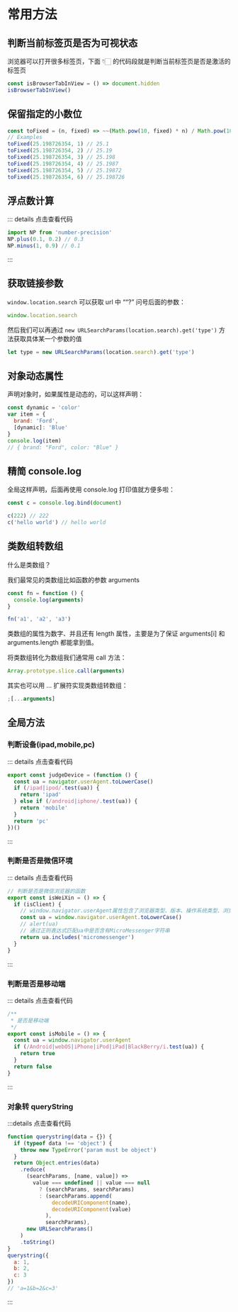 # 常用方法

## 判断当前标签页是否为可视状态

浏览器可以打开很多标签页，下面 👇🏻 的代码段就是判断当前标签页是否是激活的标签页

```js
const isBrowserTabInView = () => document.hidden
isBrowserTabInView()
```

## 保留指定的小数位

```js
const toFixed = (n, fixed) => ~~(Math.pow(10, fixed) * n) / Math.pow(10, fixed)
// Examples
toFixed(25.198726354, 1) // 25.1
toFixed(25.198726354, 2) // 25.19
toFixed(25.198726354, 3) // 25.198
toFixed(25.198726354, 4) // 25.1987
toFixed(25.198726354, 5) // 25.19872
toFixed(25.198726354, 6) // 25.198726
```

## 浮点数计算

::: details 点击查看代码

```js
import NP from 'number-precision'
NP.plus(0.1, 0.2) // 0.3
NP.minus(1, 0.9) // 0.1
```

:::

## 获取链接参数

`window.location.search` 可以获取 url 中 ““?” 问号后面的参数：

```js
window.location.search
```

然后我们可以再通过 `new URLSearchParams(location.search).get('type')` 方法获取具体某一个参数的值

```js
let type = new URLSearchParams(location.search).get('type')
```

## 对象动态属性

声明对象时，如果属性是动态的，可以这样声明：

```js
const dynamic = 'color'
var item = {
  brand: 'Ford',
  [dynamic]: 'Blue'
}
console.log(item)
// { brand: "Ford", color: "Blue" }
```

## 精简 console.log

全局这样声明，后面再使用 console.log 打印值就方便多啦：

```js
const c = console.log.bind(document)

c(222) // 222
c('hello world') // hello world
```

## 类数组转数组

什么是类数组？

我们最常见的类数组比如函数的参数 arguments

```js
const fn = function () {
  console.log(arguments)
}

fn('a1', 'a2', 'a3')
```

类数组的属性为数字、并且还有 length 属性，主要是为了保证 arguments[i] 和 arguments.length 都能拿到值。

将类数组转化为数组我们通常用 call 方法：

```js
Array.prototype.slice.call(arguments)
```

其实也可以用 ... 扩展符实现类数组转数组：

```js
;[...arguments]
```

## 全局方法

### 判断设备(ipad,mobile,pc)

::: details 点击查看代码

```js
export const judgeDevice = (function () {
  const ua = navigator.userAgent.toLowerCase()
  if (/ipad|ipod/.test(ua)) {
    return 'ipad'
  } else if (/android|iphone/.test(ua)) {
    return 'mobile'
  }
  return 'pc'
})()
```

:::

### 判断是否是微信环境

::: details 点击查看代码

```js
// 判断是否是微信浏览器的函数
export const isWeiXin = () => {
  if (isClient) {
    // window.navigator.userAgent属性包含了浏览器类型、版本、操作系统类型、浏览器引擎类型等信息，这个属性可以用来判断浏览器类型
    const ua = window.navigator.userAgent.toLowerCase()
    // alert(ua)
    // 通过正则表达式匹配ua中是否含有MicroMessenger字符串
    return ua.includes('micromessenger')
  }
}
```

:::

### 判断是否是移动端

::: details 点击查看代码

```js
/**
 * 是否是移动端
 */
export const isMobile = () => {
  const ua = window.navigator.userAgent
  if (/Android|webOS|iPhone|iPod|iPad|BlackBerry/i.test(ua)) {
    return true
  }
  return false
}
```

:::

### 对象转 queryString

:::details 点击查看代码

```js
function querystring(data = {}) {
  if (typeof data !== 'object') {
    throw new TypeError('param must be object')
  }
  return Object.entries(data)
    .reduce(
      (searchParams, [name, value]) =>
        value === undefined || value === null
          ? (searchParams, searchParams)
          : (searchParams.append(
              decodeURIComponent(name),
              decodeURIComponent(value)
            ),
            searchParams),
      new URLSearchParams()
    )
    .toString()
}
querystring({
  a: 1,
  b: 2,
  c: 3
})
// 'a=1&b=2&c=3'
```

:::
